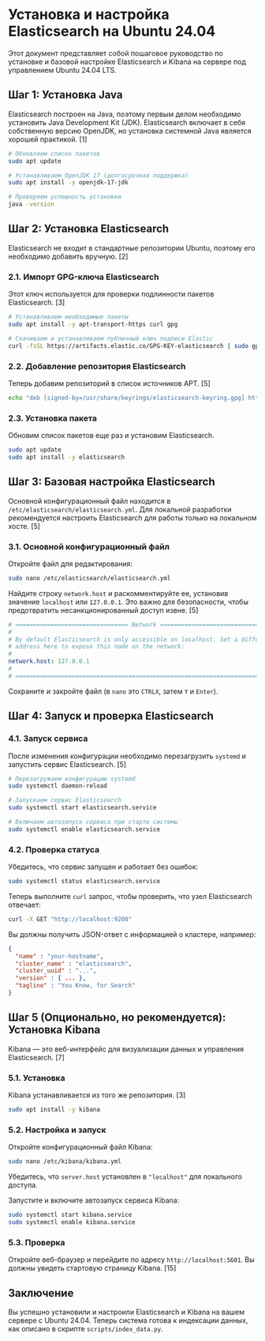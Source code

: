 
# Установка и настройка Elasticsearch на Ubuntu 24.04

Этот документ представляет собой пошаговое руководство по установке и базовой настройке Elasticsearch и Kibana на сервере под управлением Ubuntu 24.04 LTS.

## Шаг 1: Установка Java

Elasticsearch построен на Java, поэтому первым делом необходимо установить Java Development Kit (JDK). Elasticsearch включает в себя собственную версию OpenJDK, но установка системной Java является хорошей практикой. [1]

```bash
# Обновляем список пакетов
sudo apt update

# Устанавливаем OpenJDK 17 (долгосрочная поддержка)
sudo apt install -y openjdk-17-jdk

# Проверяем успешность установки
java -version
```

## Шаг 2: Установка Elasticsearch

Elasticsearch не входит в стандартные репозитории Ubuntu, поэтому его необходимо добавить вручную. [2]

### 2.1. Импорт GPG-ключа Elasticsearch

Этот ключ используется для проверки подлинности пакетов Elasticsearch. [3]

```bash
# Устанавливаем необходимые пакеты
sudo apt install -y apt-transport-https curl gpg

# Скачиваем и устанавливаем публичный ключ подписи Elastic
curl -fsSL https://artifacts.elastic.co/GPG-KEY-elasticsearch | sudo gpg --dearmor -o /usr/share/keyrings/elasticsearch-keyring.gpg
```

### 2.2. Добавление репозитория Elasticsearch

Теперь добавим репозиторий в список источников APT. [5]

```bash
echo "deb [signed-by=/usr/share/keyrings/elasticsearch-keyring.gpg] https://artifacts.elastic.co/packages/8.x/apt stable main" | sudo tee /etc/apt/sources.list.d/elastic-8.x.list
```

### 2.3. Установка пакета

Обновим список пакетов еще раз и установим Elasticsearch.

```bash
sudo apt update
sudo apt install -y elasticsearch
```

## Шаг 3: Базовая настройка Elasticsearch

Основной конфигурационный файл находится в `/etc/elasticsearch/elasticsearch.yml`. Для локальной разработки рекомендуется настроить Elasticsearch для работы только на локальном хосте. [5]

### 3.1. Основной конфигурационный файл

Откройте файл для редактирования:

```bash
sudo nano /etc/elasticsearch/elasticsearch.yml
```

Найдите строку `network.host` и раскомментируйте ее, установив значение `localhost` или `127.0.0.1`. Это важно для безопасности, чтобы предотвратить несанкционированный доступ извне. [5]

```yaml
# ================================ Network =================================
#
# By default Elasticsearch is only accessible on localhost. Set a different
# address here to expose this node on the network:
#
network.host: 127.0.0.1
#
# ==========================================================================
```

Сохраните и закройте файл (в `nano` это `CTRLX`, затем `Y` и `Enter`).

## Шаг 4: Запуск и проверка Elasticsearch

### 4.1. Запуск сервиса

После изменения конфигурации необходимо перезагрузить `systemd` и запустить сервис Elasticsearch. [5]

```bash
# Перезагружаем конфигурацию systemd
sudo systemctl daemon-reload

# Запускаем сервис Elasticsearch
sudo systemctl start elasticsearch.service

# Включаем автозапуск сервиса при старте системы
sudo systemctl enable elasticsearch.service
```

### 4.2. Проверка статуса

Убедитесь, что сервис запущен и работает без ошибок:

```bash
sudo systemctl status elasticsearch.service
```

Теперь выполните `curl` запрос, чтобы проверить, что узел Elasticsearch отвечает:

```bash
curl -X GET "http://localhost:9200"
```

Вы должны получить JSON-ответ с информацией о кластере, например:

```json
{
  "name" : "your-hostname",
  "cluster_name" : "elasticsearch",
  "cluster_uuid" : "...",
  "version" : { ... },
  "tagline" : "You Know, for Search"
}
```

## Шаг 5 (Опционально, но рекомендуется): Установка Kibana

Kibana — это веб-интерфейс для визуализации данных и управления Elasticsearch. [7]

### 5.1. Установка

Kibana устанавливается из того же репозитория. [3]

```bash
sudo apt install -y kibana
```

### 5.2. Настройка и запуск

Откройте конфигурационный файл Kibana:

```bash
sudo nano /etc/kibana/kibana.yml
```

Убедитесь, что `server.host` установлен в `"localhost"` для локального доступа.

Запустите и включите автозапуск сервиса Kibana:

```bash
sudo systemctl start kibana.service
sudo systemctl enable kibana.service
```

### 5.3. Проверка

Откройте веб-браузер и перейдите по адресу `http://localhost:5601`. Вы должны увидеть стартовую страницу Kibana. [15]

## Заключение

Вы успешно установили и настроили Elasticsearch и Kibana на вашем сервере с Ubuntu 24.04. Теперь система готова к индексации данных, как описано в скрипте `scripts/index_data.py`.